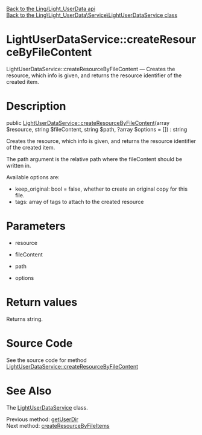 [Back to the Ling/Light_UserData api](https://github.com/lingtalfi/Light_UserData/blob/master/doc/api/Ling/Light_UserData.md)<br>
[Back to the Ling\Light_UserData\Service\LightUserDataService class](https://github.com/lingtalfi/Light_UserData/blob/master/doc/api/Ling/Light_UserData/Service/LightUserDataService.md)


LightUserDataService::createResourceByFileContent
================



LightUserDataService::createResourceByFileContent — Creates the resource, which info is given, and returns the resource identifier of the created item.




Description
================


public [LightUserDataService::createResourceByFileContent](https://github.com/lingtalfi/Light_UserData/blob/master/doc/api/Ling/Light_UserData/Service/LightUserDataService/createResourceByFileContent.md)(array $resource, string $fileContent, string $path, ?array $options = []) : string




Creates the resource, which info is given, and returns the resource identifier of the created item.

The path argument is the relative path where the fileContent should be written in.


Available options are:

- keep_original: bool = false, whether to create an original copy for this file.
- tags: array of tags to attach to the created resource




Parameters
================


- resource

    

- fileContent

    

- path

    

- options

    


Return values
================

Returns string.








Source Code
===========
See the source code for method [LightUserDataService::createResourceByFileContent](https://github.com/lingtalfi/Light_UserData/blob/master/Service/LightUserDataService.php#L892-L935)


See Also
================

The [LightUserDataService](https://github.com/lingtalfi/Light_UserData/blob/master/doc/api/Ling/Light_UserData/Service/LightUserDataService.md) class.

Previous method: [getUserDir](https://github.com/lingtalfi/Light_UserData/blob/master/doc/api/Ling/Light_UserData/Service/LightUserDataService/getUserDir.md)<br>Next method: [createResourceByFileItems](https://github.com/lingtalfi/Light_UserData/blob/master/doc/api/Ling/Light_UserData/Service/LightUserDataService/createResourceByFileItems.md)<br>

